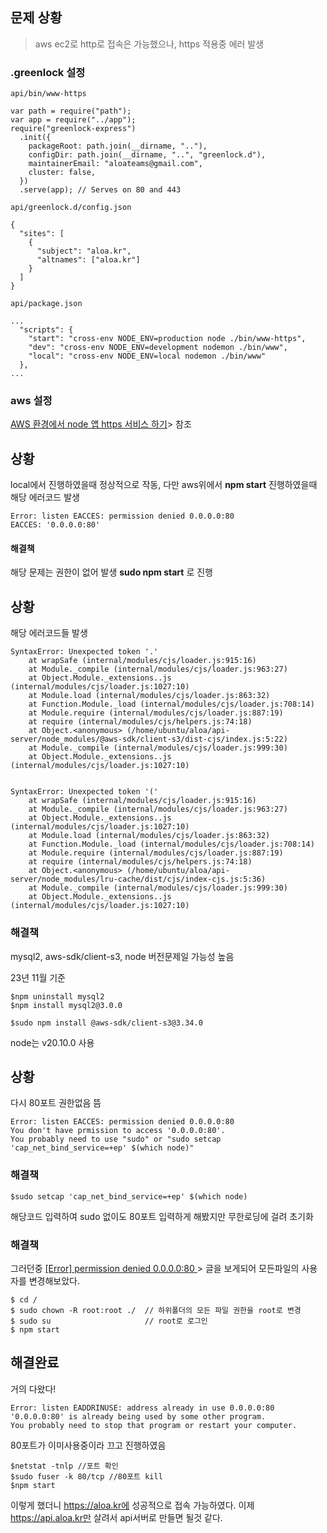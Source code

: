 ## 문제 상황

> aws ec2로 http로 접속은 가능했으나, https 적용중 에러 발생

### .greenlock 설정

```
api/bin/www-https

var path = require("path");
var app = require("../app");
require("greenlock-express")
  .init({
    packageRoot: path.join(__dirname, ".."),
    configDir: path.join(__dirname, "..", "greenlock.d"),
    maintainerEmail: "aloateams@gmail.com",
    cluster: false,
  })
  .serve(app); // Serves on 80 and 443
```

```
api/greenlock.d/config.json

{
  "sites": [
    {
      "subject": "aloa.kr",
      "altnames": ["aloa.kr"]
    }
  ]
}
```

```
api/package.json

...
  "scripts": {
    "start": "cross-env NODE_ENV=production node ./bin/www-https",
    "dev": "cross-env NODE_ENV=development nodemon ./bin/www",
    "local": "cross-env NODE_ENV=local nodemon ./bin/www"
  },
...

```

### aws 설정

[AWS 환경에서 node 앱 https 서비스 하기](https://stackhoarder.com/2021/04/13/aws-%ED%99%98%EA%B2%BD%EC%97%90%EC%84%9C-node-%EC%95%B1-https-%EC%84%9C%EB%B9%84%EC%8A%A4-%ED%95%98%EA%B8%B0/)> 참조

## 상황

local에서 진행하였을때 정상적으로 작동, 다만 aws위에서 **npm start** 진행하였을때 해당 에러코드 발생

```
Error: listen EACCES: permission denied 0.0.0.0:80
EACCES: '0.0.0.0:80'
```

#### 해결책

해당 문제는 권한이 없어 발생 **sudo npm start** 로 진행

## 상황

해당 에러코드들 발생

```
SyntaxError: Unexpected token '.'
    at wrapSafe (internal/modules/cjs/loader.js:915:16)
    at Module._compile (internal/modules/cjs/loader.js:963:27)
    at Object.Module._extensions..js (internal/modules/cjs/loader.js:1027:10)
    at Module.load (internal/modules/cjs/loader.js:863:32)
    at Function.Module._load (internal/modules/cjs/loader.js:708:14)
    at Module.require (internal/modules/cjs/loader.js:887:19)
    at require (internal/modules/cjs/helpers.js:74:18)
    at Object.<anonymous> (/home/ubuntu/aloa/api-server/node_modules/@aws-sdk/client-s3/dist-cjs/index.js:5:22)
    at Module._compile (internal/modules/cjs/loader.js:999:30)
    at Object.Module._extensions..js (internal/modules/cjs/loader.js:1027:10)


SyntaxError: Unexpected token '('
    at wrapSafe (internal/modules/cjs/loader.js:915:16)
    at Module._compile (internal/modules/cjs/loader.js:963:27)
    at Object.Module._extensions..js (internal/modules/cjs/loader.js:1027:10)
    at Module.load (internal/modules/cjs/loader.js:863:32)
    at Function.Module._load (internal/modules/cjs/loader.js:708:14)
    at Module.require (internal/modules/cjs/loader.js:887:19)
    at require (internal/modules/cjs/helpers.js:74:18)
    at Object.<anonymous> (/home/ubuntu/aloa/api-server/node_modules/lru-cache/dist/cjs/index-cjs.js:5:36)
    at Module._compile (internal/modules/cjs/loader.js:999:30)
    at Object.Module._extensions..js (internal/modules/cjs/loader.js:1027:10)
```

### 해결책

mysql2, aws-sdk/client-s3, node 버전문제일 가능성 높음

23년 11월 기준

```
$npm uninstall mysql2
$npm install mysql2@3.0.0

$sudo npm install @aws-sdk/client-s3@3.34.0
```

node는 v20.10.0 사용

## 상황

다시 80포트 권한없음 뜸

```
Error: listen EACCES: permission denied 0.0.0.0:80
You don't have prmission to access '0.0.0.0:80'.
You probably need to use "sudo" or "sudo setcap 'cap_net_bind_service=+ep' $(which node)"
```

### 해결책

```
$sudo setcap 'cap_net_bind_service=+ep' $(which node)
```

해당코드 입력하여 sudo 없이도 80포트 입력하게 해봤지만 무한로딩에 걸려 초기화

### 해결책

그러던중 [[Error] permission denied 0.0.0.0:80
](https://systorage.tistory.com/entry/Error-permission-denied-000080)> 글을 보게되어 모든파일의 사용자를 변경해보았다.

```
$ cd /
$ sudo chown -R root:root ./  // 하위폴더의 모든 파일 권한을 root로 변경
$ sudo su                     // root로 로그인
$ npm start
```

## 해결완료

거의 다왔다!

```
Error: listen EADDRINUSE: address already in use 0.0.0.0:80
'0.0.0.0:80' is already being used by some other program.
You probably need to stop that program or restart your computer.
```

80포트가 이미사용중이라 끄고 진행하였음

```
$netstat -tnlp //포트 확인
$sudo fuser -k 80/tcp //80포트 kill
$npm start
```

이렇게 했더니 https://aloa.kr에 성공적으로 접속 가능하였다. 이제 https://api.aloa.kr만 살려서 api서버로 만들면 될것 같다.
